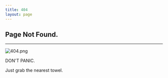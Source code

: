 ```yaml
---
title: 404
layout: page
---
```


## Page Not Found.

------

![404.png](/assets/images//404.png)

DON'T PANIC.

Just grab the nearest towel.


